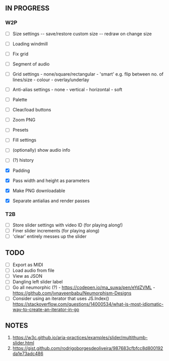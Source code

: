 ## IN PROGRESS

### W2P

- [ ] Size settings
      -- save/restore custom size
      -- redraw on change size

- [ ] Loading windmill
- [ ] Fix grid
- [ ] Segment of audio
- [ ] Grid settings
      - none/square/rectangular
      - 'smart' e.g. flip between no. of lines/size
      - colour
      - overlay/underlay
- [ ] Anti-alias settings
      - none
      - vertical
      - horizontal
      - soft
- [ ] Palette
- [ ] Clear/load buttons
- [ ] Zoom PNG
- [ ] Presets
- [ ] Fill settings
- [ ] (optionally) show audio info
- [ ] (?) history

- [x] Padding
- [x] Pass width and height as parameters
- [x] Make PNG downloadable
- [x] Separate antialias and render passes

### T2B

- [ ] Store slider settings with video ID (for playing along!)
- [ ] Finer slider increments (for playing along)
- [ ] 'clear' entirely messes up the slider

## TODO

- [ ] Export as MIDI
- [ ] Load audio from file
- [ ] View as JSON
- [ ] Dangling left slider label
- [ ] Go all neumorphic (?)
      - https://codepen.io/ma_suwa/pen/eYdZVML
      - https://github.com/jvnaveenbabu/Neumorphism-Designs
- [ ] Consider using an iterator that uses JS.Index()
      https://stackoverflow.com/questions/14000534/what-is-most-idiomatic-way-to-create-an-iterator-in-go

## NOTES

1. https://w3c.github.io/aria-practices/examples/slider/multithumb-slider.html
2. https://gist.github.com/rodrigoborgesdeoliveira/987683cfbfcc8d800192da1e73adc486

